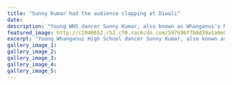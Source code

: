 ```yaml
---
title: "Sunny Kumar had the audience clapping at Diwali"
date: 
description: "Young WHS dancer Sunny Kumar, also known as Whanganui's Michael Jackson, had the audience clapping in rhythm at the Diwali Cultural performances..."
featured_image: http://c1940652.r52.cf0.rackcdn.com/597696ffb8d39a1a9e000afb/Kumar-whs-photo-for-web15144.jpg
excerpt: "Young Whanganui High School dancer Sunny Kumar, also known as Whanganui's Michael Jackson, had the audience clapping in rhythm at the Diwali Cultural performances held on Saturday at the Whanganui War Memorial Centre."
gallery_image_1: 
gallery_image_2: 
gallery_image_3: 
gallery_image_4: 
gallery_image_5: 
---
```

